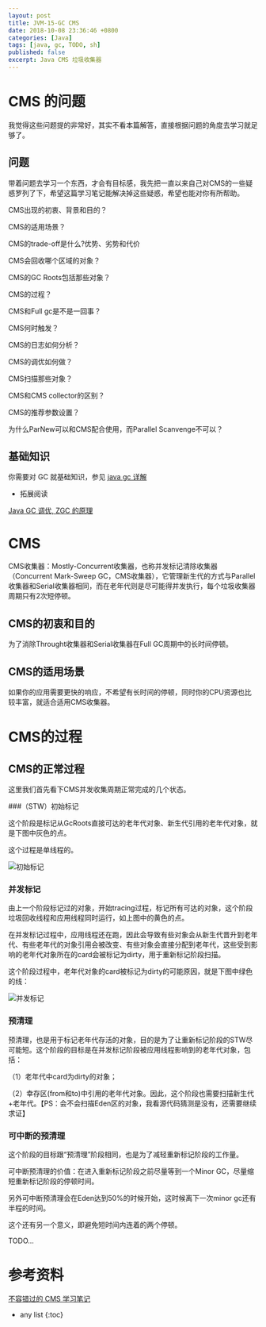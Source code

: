 ```yaml
---
layout: post
title: JVM-15-GC CMS
date: 2018-10-08 23:36:46 +0800
categories: [Java]
tags: [java, gc, TODO, sh]
published: false
excerpt: Java CMS 垃圾收集器
---
```


# CMS 的问题

我觉得这些问题提的非常好，其实不看本篇解答，直接根据问题的角度去学习就足够了。

## 问题

带着问题去学习一个东西，才会有目标感，我先把一直以来自己对CMS的一些疑惑罗列了下，希望这篇学习笔记能解决掉这些疑惑，希望也能对你有所帮助。

CMS出现的初衷、背景和目的？

CMS的适用场景？

CMS的trade-off是什么?优势、劣势和代价

CMS会回收哪个区域的对象？

CMS的GC Roots包括那些对象？

CMS的过程？

CMS和Full gc是不是一回事？

CMS何时触发？

CMS的日志如何分析？

CMS的调优如何做？

CMS扫描那些对象？

CMS和CMS collector的区别？

CMS的推荐参数设置？

为什么ParNew可以和CMS配合使用，而Parallel Scanvenge不可以？

## 基础知识

你需要对 GC 就基础知识，参见 [java gc 详解](https://houbb.github.io/2018/10/08/jvm-04-gc)

- 拓展阅读

[Java GC 调优, ZGC 的原理](https://houbb.github.io/2018/11/28/java-gc-optimize)

# CMS 

CMS收集器：Mostly-Concurrent收集器，也称并发标记清除收集器（Concurrent Mark-Sweep GC，CMS收集器），它管理新生代的方式与Parallel收集器和Serial收集器相同，而在老年代则是尽可能得并发执行，每个垃圾收集器周期只有2次短停顿。

## CMS的初衷和目的

为了消除Throught收集器和Serial收集器在Full GC周期中的长时间停顿。

## CMS的适用场景

如果你的应用需要更快的响应，不希望有长时间的停顿，同时你的CPU资源也比较丰富，就适合适用CMS收集器。

# CMS的过程

## CMS的正常过程

这里我们首先看下CMS并发收集周期正常完成的几个状态。

###（STW）初始标记

这个阶段是标记从GcRoots直接可达的老年代对象、新生代引用的老年代对象，就是下图中灰色的点。

这个过程是单线程的。

![初始标记](https://mmbiz.qpic.cn/mmbiz_png/4AG6tic68AGbhz9aSm1yYvxCbspqSWxMuExQ8xEZPXyIicez8Ne2rkm7B0NghTpYl1wbHiaLwJ2O6bicg3Xe3Iiav5w/640?wx_fmt=png&tp=webp&wxfrom=5&wx_lazy=1&wx_co=1)


### 并发标记

由上一个阶段标记过的对象，开始tracing过程，标记所有可达的对象，这个阶段垃圾回收线程和应用线程同时运行，如上图中的黄色的点。

在并发标记过程中，应用线程还在跑，因此会导致有些对象会从新生代晋升到老年代、有些老年代的对象引用会被改变、有些对象会直接分配到老年代，这些受到影响的老年代对象所在的card会被标记为dirty，用于重新标记阶段扫描。

这个阶段过程中，老年代对象的card被标记为dirty的可能原因，就是下图中绿色的线：

![并发标记](https://mmbiz.qpic.cn/mmbiz_png/4AG6tic68AGbhz9aSm1yYvxCbspqSWxMuxdfbaRCo5HeG17kGLT16CKicX4EaA50bnicrY4rQRDv4YkyqSRWzkXoQ/640?wx_fmt=png&tp=webp&wxfrom=5&wx_lazy=1&wx_co=1)

### 预清理

预清理，也是用于标记老年代存活的对象，目的是为了让重新标记阶段的STW尽可能短。这个阶段的目标是在并发标记阶段被应用线程影响到的老年代对象，包括：

（1）老年代中card为dirty的对象；

（2）幸存区(from和to)中引用的老年代对象。因此，这个阶段也需要扫描新生代+老年代。【PS：会不会扫描Eden区的对象，我看源代码猜测是没有，还需要继续求证】

### 可中断的预清理

这个阶段的目标跟“预清理”阶段相同，也是为了减轻重新标记阶段的工作量。

可中断预清理的价值：在进入重新标记阶段之前尽量等到一个Minor GC，尽量缩短重新标记阶段的停顿时间。

另外可中断预清理会在Eden达到50%的时候开始，这时候离下一次minor gc还有半程的时间。

这个还有另一个意义，即避免短时间内连着的两个停顿。

TODO...

# 参考资料

[不容错过的 CMS 学习笔记](https://mp.weixin.qq.com/s/SW-WjgRC7PEMXZts9md23w)

* any list
{:toc}